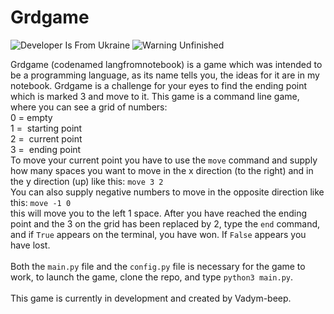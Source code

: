 # Grdgame
![Developer Is From Ukraine](https://img.shields.io/badge/Developer_Is-From_Ukraine-blue?style=plastic&labelColor=gold)
![Warning Unfinished](https://img.shields.io/badge/Warning-Unfinished-darkred?style=plastic&labelColor=crimson)

Grdgame (codenamed langfromnotebook) is a game which was intended to be a programming language, as its name tells you, the ideas for it are in my notebook.
Grdgame is a challenge for your eyes to find the ending point which is marked 3 and move to it.
This game is a command line game, where you can see a grid of numbers:<br />
0 = empty<br />
1 =  starting point<br />
2 =  current point<br />
3 =  ending point<br />
To move your current point you have to use the `move` command and supply how many spaces you want to move in the x direction (to the right) and in the y direction (up)
like this: `move 3 2`<br />
You can also supply negative numbers to move in the opposite direction 
like this: `move -1 0`<br />
this will move you to the left 1 space.
After you have reached the ending point and the 3 on the grid has been replaced by 2, type the `end` command, and if `True` appears on the terminal, you have won.
If `False` appears you have lost.
<br /><br />
Both the `main.py` file and the `config.py` file is necessary for the game to work, to launch the game, clone the repo, and type `python3 main.py`.
<br /><br />
This game is currently in development and created by Vadym-beep.
